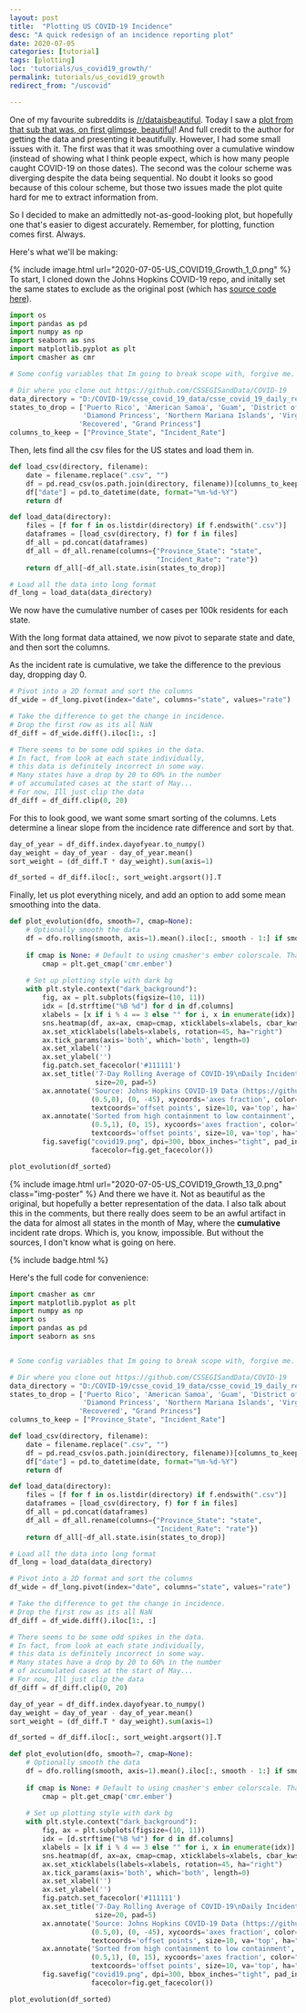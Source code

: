 ```yaml
---
layout: post
title:  "Plotting US COVID-19 Incidence"
desc: "A quick redesign of an incidence reporting plot"
date: 2020-07-05
categories: [tutorial]
tags: [plotting]
loc: 'tutorials/us_covid19_growth/'
permalink: tutorials/us_covid19_growth 
redirect_from: "/uscovid"

---
```


One of my favourite subreddits is [/r/dataisbeautiful](https://reddit.com/r/dataisbeautiful/top). Today I saw a [plot from that sub that was, on first glimpse, beautiful](https://www.reddit.com/r/dataisbeautiful/comments/hkvb3r/oc_7day_rolling_average_of_positive_covid19_test/)! And full credit to the author for getting the data and presenting it beautifully. However, I had some small issues with it. The first was that it was smoothing over a cumulative window (instead of showing what I think people expect, which is how many people caught COVID-19 on those dates). The second was the colour scheme was diverging despite the data being sequential. No doubt it looks so good because of this colour scheme, but those two issues made the plot quite hard for me to extract information from.

So I decided to make an admittedly not-as-good-looking plot, but hopefully one that's easier to digest accurately. Remember, for plotting, function comes first. Always.

Here's what we'll be making:

{% include image.html url="2020-07-05-US_COVID19_Growth_1_0.png"  %}
To start, I cloned down the Johns Hopkins COVID-19 repo, and initally set the same states to exclude as the original post (which has [source code here](https://github.com/DavidMorton/COVID-19-Analysis/blob/master/COVID-19%20Confirmed%20Percentage%20Heatmap.ipynb)).

```python
import os
import pandas as pd
import numpy as np
import seaborn as sns
import matplotlib.pyplot as plt
import cmasher as cmr

# Some config variables that Im going to break scope with, forgive me.

# Dir where you clone out https://github.com/CSSEGISandData/COVID-19
data_directory = "D:/COVID-19/csse_covid_19_data/csse_covid_19_daily_reports_us/"
states_to_drop = ['Puerto Rico', 'American Samoa', 'Guam', 'District of Columbia', 
                  'Diamond Princess', 'Northern Mariana Islands', 'Virgin Islands',
                 'Recovered', "Grand Princess"]
columns_to_keep = ["Province_State", "Incident_Rate"]
```

Then, lets find all the csv files for the US states and load them in.

```python
def load_csv(directory, filename):
    date = filename.replace(".csv", "")
    df = pd.read_csv(os.path.join(directory, filename))[columns_to_keep]
    df["date"] = pd.to_datetime(date, format="%m-%d-%Y")
    return df

def load_data(directory):
    files = [f for f in os.listdir(directory) if f.endswith(".csv")]
    dataframes = [load_csv(directory, f) for f in files]
    df_all = pd.concat(dataframes)
    df_all = df_all.rename(columns={"Province_State": "state", 
                                    "Incident_Rate": "rate"})
    return df_all[~df_all.state.isin(states_to_drop)]

# Load all the data into long format
df_long = load_data(data_directory)
```

We now have the cumulative number of cases per 100k residents for each state.

With the long format data attained, we now pivot to separate state and date, and then sort the columns. 

As the incident rate is cumulative, we take the difference to the previous day, dropping day 0.

```python
# Pivot into a 2D format and sort the columns
df_wide = df_long.pivot(index="date", columns="state", values="rate")
```

```python
# Take the difference to get the change in incidence. 
# Drop the first row as its all NaN
df_diff = df_wide.diff().iloc[1:, :]

# There seems to be some odd spikes in the data. 
# In fact, from look at each state individually,
# this data is definitely incorrect in some way. 
# Many states have a drop by 20 to 60% in the number
# of accumulated cases at the start of May... 
# For now, Ill just clip the data
df_diff = df_diff.clip(0, 20)
```

For this to look good, we want some smart sorting of the columns. Lets determine a linear slope from the incidence rate difference and sort by that.

```python
day_of_year = df_diff.index.dayofyear.to_numpy()
day_weight = day_of_year - day_of_year.mean()
sort_weight = (df_diff.T * day_weight).sum(axis=1)
```

```python
df_sorted = df_diff.iloc[:, sort_weight.argsort()].T
```

Finally, let us plot everything nicely, and add an option to add some mean smoothing into the data.

```python
def plot_evolution(dfo, smooth=7, cmap=None):
    # Optionally smooth the data
    df = dfo.rolling(smooth, axis=1).mean().iloc[:, smooth - 1:] if smooth else dfo
        
    if cmap is None: # Default to using cmasher's ember colorscale. Thanks Ellert.
        cmap = plt.get_cmap('cmr.ember') 
    
    # Set up plotting style with dark bg
    with plt.style.context("dark_background"):
        fig, ax = plt.subplots(figsize=(10, 11))
        idx = [d.strftime("%B %d") for d in df.columns]
        xlabels = [x if i % 4 == 3 else "" for i, x in enumerate(idx)]
        sns.heatmap(df, ax=ax, cmap=cmap, xticklabels=xlabels, cbar_kws={"aspect": 30})
        ax.set_xticklabels(labels=xlabels, rotation=45, ha="right")
        ax.tick_params(axis='both', which='both', length=0)
        ax.set_xlabel('')
        ax.set_ylabel('')
        fig.patch.set_facecolor('#111111')
        ax.set_title('7-Day Rolling Average of COVID-19\nDaily Incident Rate per 100k Citizens\n', 
                     size=20, pad=5)
        ax.annotate('Source: Johns Hopkins COVID-19 Data (https://github.com/CSSEGISandData/COVID-19)', 
                    (0.5,0), (0, -45), xycoords='axes fraction', color="#a19a92",
                    textcoords='offset points', size=10, va='top', ha="center")
        ax.annotate('Sorted from high containment to low containment', 
                    (0.5,1), (0, 15), xycoords='axes fraction', color="#a19a92",
                    textcoords='offset points', size=10, va='top', ha="center")
        fig.savefig("covid19.png", dpi=300, bbox_inches="tight", pad_inches=0.5, 
                    facecolor=fig.get_facecolor())

plot_evolution(df_sorted)
```

{% include image.html url="2020-07-05-US_COVID19_Growth_13_0.png" class="img-poster" %}
And there we have it. Not as beautiful as the original, but hopefully a better representation of the data. I also talk about this in the comments, but there really does seem to be an awful artifact in the data for almost all states in the month of May, where the **cumulative** incident rate drops. Which is, you know, impossible. But without the sources, I don't know what is going on here.

{% include badge.html %}

Here's the full code for convenience:

```python
import cmasher as cmr
import matplotlib.pyplot as plt
import numpy as np
import os
import pandas as pd
import seaborn as sns


# Some config variables that Im going to break scope with, forgive me.

# Dir where you clone out https://github.com/CSSEGISandData/COVID-19
data_directory = "D:/COVID-19/csse_covid_19_data/csse_covid_19_daily_reports_us/"
states_to_drop = ['Puerto Rico', 'American Samoa', 'Guam', 'District of Columbia', 
                  'Diamond Princess', 'Northern Mariana Islands', 'Virgin Islands',
                 'Recovered', "Grand Princess"]
columns_to_keep = ["Province_State", "Incident_Rate"]

def load_csv(directory, filename):
    date = filename.replace(".csv", "")
    df = pd.read_csv(os.path.join(directory, filename))[columns_to_keep]
    df["date"] = pd.to_datetime(date, format="%m-%d-%Y")
    return df

def load_data(directory):
    files = [f for f in os.listdir(directory) if f.endswith(".csv")]
    dataframes = [load_csv(directory, f) for f in files]
    df_all = pd.concat(dataframes)
    df_all = df_all.rename(columns={"Province_State": "state", 
                                    "Incident_Rate": "rate"})
    return df_all[~df_all.state.isin(states_to_drop)]

# Load all the data into long format
df_long = load_data(data_directory)

# Pivot into a 2D format and sort the columns
df_wide = df_long.pivot(index="date", columns="state", values="rate")

# Take the difference to get the change in incidence. 
# Drop the first row as its all NaN
df_diff = df_wide.diff().iloc[1:, :]

# There seems to be some odd spikes in the data. 
# In fact, from look at each state individually,
# this data is definitely incorrect in some way. 
# Many states have a drop by 20 to 60% in the number
# of accumulated cases at the start of May... 
# For now, Ill just clip the data
df_diff = df_diff.clip(0, 20)

day_of_year = df_diff.index.dayofyear.to_numpy()
day_weight = day_of_year - day_of_year.mean()
sort_weight = (df_diff.T * day_weight).sum(axis=1)

df_sorted = df_diff.iloc[:, sort_weight.argsort()].T

def plot_evolution(dfo, smooth=7, cmap=None):
    # Optionally smooth the data
    df = dfo.rolling(smooth, axis=1).mean().iloc[:, smooth - 1:] if smooth else dfo
        
    if cmap is None: # Default to using cmasher's ember colorscale. Thanks Ellert.
        cmap = plt.get_cmap('cmr.ember') 
    
    # Set up plotting style with dark bg
    with plt.style.context("dark_background"):
        fig, ax = plt.subplots(figsize=(10, 11))
        idx = [d.strftime("%B %d") for d in df.columns]
        xlabels = [x if i % 4 == 3 else "" for i, x in enumerate(idx)]
        sns.heatmap(df, ax=ax, cmap=cmap, xticklabels=xlabels, cbar_kws={"aspect": 30})
        ax.set_xticklabels(labels=xlabels, rotation=45, ha="right")
        ax.tick_params(axis='both', which='both', length=0)
        ax.set_xlabel('')
        ax.set_ylabel('')
        fig.patch.set_facecolor('#111111')
        ax.set_title('7-Day Rolling Average of COVID-19\nDaily Incident Rate per 100k Citizens\n', 
                     size=20, pad=5)
        ax.annotate('Source: Johns Hopkins COVID-19 Data (https://github.com/CSSEGISandData/COVID-19)', 
                    (0.5,0), (0, -45), xycoords='axes fraction', color="#a19a92",
                    textcoords='offset points', size=10, va='top', ha="center")
        ax.annotate('Sorted from high containment to low containment', 
                    (0.5,1), (0, 15), xycoords='axes fraction', color="#a19a92",
                    textcoords='offset points', size=10, va='top', ha="center")
        fig.savefig("covid19.png", dpi=300, bbox_inches="tight", pad_inches=0.5, 
                    facecolor=fig.get_facecolor())

plot_evolution(df_sorted)

```

